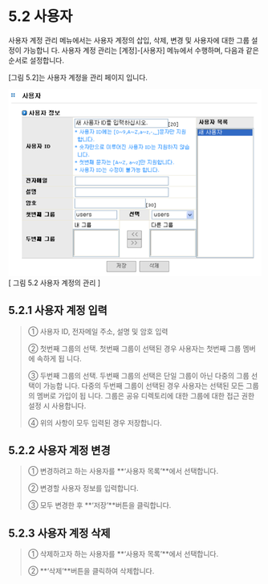 # 5.2 사용자

사용자 계정 관리 메뉴에서는 사용자 계정의 삽입, 삭제, 변경 및 사용자에 대한 그룹 설정이 가능합니 다. 사용자 계정 관리는 \[계정\]-\[사용자\] 메뉴에서 수행하며, 다음과 같은 순서로 설정합니다.   
  
 \[그림 5.2\]는 사용자 계정을 관리 페이지 입니다.

![user1.png](../.gitbook/assets/user1.png)   
 \[ 그림 5.2 사용자 계정의 관리 \]

## 5.2.1 사용자 계정 입력

> ① 사용자 ID, 전자메일 주소, 설명 및 암호 입력
>
> ② 첫번째 그룹의 선택. 첫번째 그룹이 선택된 경우 사용자는 첫번째 그룹 멤버에 속하게 됩 니다.
>
> ③ 두번째 그룹의 선택. 두번째 그룹의 선택은 단일 그룹이 아닌 다중의 그룹 선택이 가능합 니다. 다중의 두번째 그룹이 선택된 경우 사용자는 선택된 모든 그룹의 멤버로 가입이 됩 니다. 그룹은 공유 디렉토리에 대한 그룹에 대한 접근 권한 설정 시 사용합니다.
>
> ④ 위의 사항이 모두 입력된 경우 저장합니다.

## 5.2.2 사용자 계정 변경

> ① 변경하려고 하는 사용자를 **‘사용자 목록’**에서 선택합니다.
>
> ② 변경할 사용자 정보를 입력합니다.
>
> ③ 모두 변경한 후 **‘저장’**버튼을 클릭합니다.

## 5.2.3 사용자 계정 삭제

> ① 삭제하고자 하는 사용자를 **‘사용자 목록’**에서 선택합니다.
>
> ② **‘삭제’**버튼을 클릭하여 삭제합니다.

